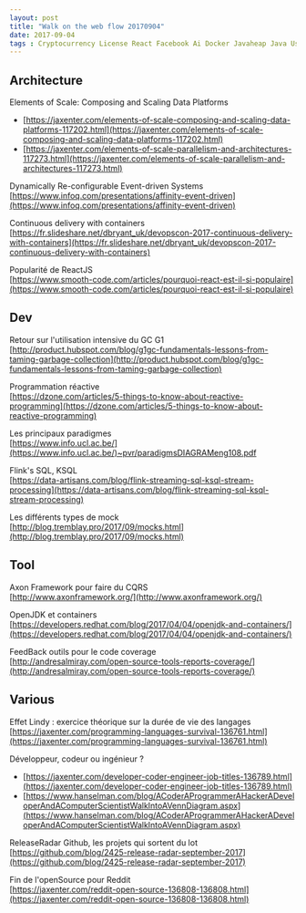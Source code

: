 ```yaml
---
layout: post
title: "Walk on the web flow 20170904"
date: 2017-09-04
tags : Cryptocurrency License React Facebook Ai Docker Javaheap Java Usl4j Neo4j Google Json Gson Typing Cassandra Distributedsystem Graph Rdf Webflowwalk
---
```


## Architecture

Elements of Scale: Composing and Scaling Data Platforms  
* [https://jaxenter.com/elements-of-scale-composing-and-scaling-data-platforms-117202.html](https://jaxenter.com/elements-of-scale-composing-and-scaling-data-platforms-117202.html)
* [https://jaxenter.com/elements-of-scale-parallelism-and-architectures-117273.html](https://jaxenter.com/elements-of-scale-parallelism-and-architectures-117273.html)

Dynamically Re-configurable Event-driven Systems  
[https://www.infoq.com/presentations/affinity-event-driven](https://www.infoq.com/presentations/affinity-event-driven)

Continuous delivery with containers  
[https://fr.slideshare.net/dbryant_uk/devopscon-2017-continuous-delivery-with-containers](https://fr.slideshare.net/dbryant_uk/devopscon-2017-continuous-delivery-with-containers)

Popularité de ReactJS  
[https://www.smooth-code.com/articles/pourquoi-react-est-il-si-populaire](https://www.smooth-code.com/articles/pourquoi-react-est-il-si-populaire)

## Dev

Retour sur l'utilisation intensive du GC G1  
[http://product.hubspot.com/blog/g1gc-fundamentals-lessons-from-taming-garbage-collection](http://product.hubspot.com/blog/g1gc-fundamentals-lessons-from-taming-garbage-collection)

Programmation réactive  
[https://dzone.com/articles/5-things-to-know-about-reactive-programming](https://dzone.com/articles/5-things-to-know-about-reactive-programming)

Les principaux paradigmes  
[https://www.info.ucl.ac.be/](https://www.info.ucl.ac.be/)~pvr/paradigmsDIAGRAMeng108.pdf

Flink's SQL, KSQL  
[https://data-artisans.com/blog/flink-streaming-sql-ksql-stream-processing](https://data-artisans.com/blog/flink-streaming-sql-ksql-stream-processing)

Les différents types de mock  
[http://blog.tremblay.pro/2017/09/mocks.html](http://blog.tremblay.pro/2017/09/mocks.html)

## Tool

Axon Framework pour faire du CQRS  
[http://www.axonframework.org/](http://www.axonframework.org/)

OpenJDK et containers  
[https://developers.redhat.com/blog/2017/04/04/openjdk-and-containers/](https://developers.redhat.com/blog/2017/04/04/openjdk-and-containers/)

FeedBack outils pour le code coverage  
[http://andresalmiray.com/open-source-tools-reports-coverage/](http://andresalmiray.com/open-source-tools-reports-coverage/)

## Various

Effet Lindy : exercice théorique sur la durée de vie des langages  
[https://jaxenter.com/programming-languages-survival-136761.html](https://jaxenter.com/programming-languages-survival-136761.html)

Développeur, codeur ou ingénieur ?  
* [https://jaxenter.com/developer-coder-engineer-job-titles-136789.html](https://jaxenter.com/developer-coder-engineer-job-titles-136789.html)
* [https://www.hanselman.com/blog/ACoderAProgrammerAHackerADeveloperAndAComputerScientistWalkIntoAVennDiagram.aspx](https://www.hanselman.com/blog/ACoderAProgrammerAHackerADeveloperAndAComputerScientistWalkIntoAVennDiagram.aspx)

ReleaseRadar Github, les projets qui sortent du lot  
[https://github.com/blog/2425-release-radar-september-2017](https://github.com/blog/2425-release-radar-september-2017)

Fin de l'openSource pour Reddit  
[https://jaxenter.com/reddit-open-source-136808-136808.html](https://jaxenter.com/reddit-open-source-136808-136808.html)
